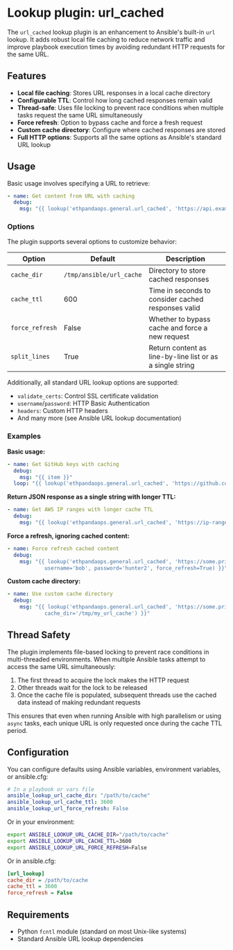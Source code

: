 # Lookup plugin: url_cached

The `url_cached` lookup plugin is an enhancement to Ansible's built-in `url` lookup. It adds robust local file caching to reduce network traffic and improve playbook execution times by avoiding redundant HTTP requests for the same URL.

## Features

- **Local file caching**: Stores URL responses in a local cache directory
- **Configurable TTL**: Control how long cached responses remain valid
- **Thread-safe**: Uses file locking to prevent race conditions when multiple tasks request the same URL simultaneously
- **Force refresh**: Option to bypass cache and force a fresh request
- **Custom cache directory**: Configure where cached responses are stored
- **Full HTTP options**: Supports all the same options as Ansible's standard URL lookup

## Usage

Basic usage involves specifying a URL to retrieve:

```yaml
- name: Get content from URL with caching
  debug:
    msg: "{{ lookup('ethpandaops.general.url_cached', 'https://api.example.com/data.json') }}"
```

### Options

The plugin supports several options to customize behavior:

| Option | Default | Description |
|--------|---------|-------------|
| `cache_dir` | `/tmp/ansible/url_cache` | Directory to store cached responses |
| `cache_ttl` | 600 | Time in seconds to consider cached responses valid |
| `force_refresh` | False | Whether to bypass cache and force a new request |
| `split_lines` | True | Return content as line-by-line list or as a single string |

Additionally, all standard URL lookup options are supported:

- `validate_certs`: Control SSL certificate validation
- `username`/`password`: HTTP Basic Authentication
- `headers`: Custom HTTP headers
- And many more (see Ansible URL lookup documentation)

### Examples

**Basic usage:**

```yaml
- name: Get GitHub keys with caching
  debug:
    msg: "{{ item }}"
  loop: "{{ lookup('ethpandaops.general.url_cached', 'https://github.com/gremlin.keys', wantlist=True) }}"
```

**Return JSON response as a single string with longer TTL:**

```yaml
- name: Get AWS IP ranges with longer cache TTL
  debug:
    msg: "{{ lookup('ethpandaops.general.url_cached', 'https://ip-ranges.amazonaws.com/ip-ranges.json', split_lines=False, cache_ttl=3600) }}"
```

**Force a refresh, ignoring cached content:**

```yaml
- name: Force refresh cached content
  debug:
    msg: "{{ lookup('ethpandaops.general.url_cached', 'https://some.private.site.com/file.txt',
            username='bob', password='hunter2', force_refresh=True) }}"
```

**Custom cache directory:**

```yaml
- name: Use custom cache directory
  debug:
    msg: "{{ lookup('ethpandaops.general.url_cached', 'https://some.private.site.com/api/service',
            cache_dir='/tmp/my_url_cache') }}"
```

## Thread Safety

The plugin implements file-based locking to prevent race conditions in multi-threaded environments. When multiple Ansible tasks attempt to access the same URL simultaneously:

1. The first thread to acquire the lock makes the HTTP request
2. Other threads wait for the lock to be released
3. Once the cache file is populated, subsequent threads use the cached data instead of making redundant requests

This ensures that even when running Ansible with high parallelism or using `async` tasks, each unique URL is only requested once during the cache TTL period.

## Configuration

You can configure defaults using Ansible variables, environment variables, or ansible.cfg:

```yaml
# In a playbook or vars file
ansible_lookup_url_cache_dir: "/path/to/cache"
ansible_lookup_url_cache_ttl: 3600
ansible_lookup_url_force_refresh: False
```

Or in your environment:

```bash
export ANSIBLE_LOOKUP_URL_CACHE_DIR="/path/to/cache"
export ANSIBLE_LOOKUP_URL_CACHE_TTL=3600
export ANSIBLE_LOOKUP_URL_FORCE_REFRESH=False
```

Or in ansible.cfg:

```ini
[url_lookup]
cache_dir = /path/to/cache
cache_ttl = 3600
force_refresh = False
```

## Requirements

- Python `fcntl` module (standard on most Unix-like systems)
- Standard Ansible URL lookup dependencies
